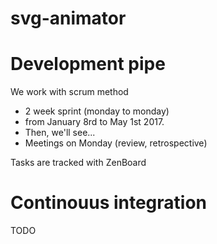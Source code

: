 # svg-animator

Development pipe
======

We work with scrum method
* 2 week sprint (monday to monday)
* from January 8rd to May 1st 2017.
* Then, we'll see...
* Meetings on Monday (review, retrospective)

Tasks are tracked with ZenBoard


Continouus integration
====
TODO
